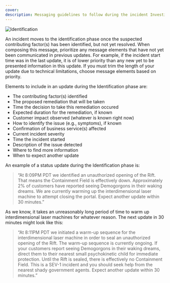 ```yaml
---
cover:
description: Messaging guidelines to follow during the incident Investigation phase
---
```

![Identification](/assets/images/headers/SHComms-Identification.png)

An incident moves to the identification phase once the suspected contributing factor(s) has been identified, but not yet resolved. When composing this message, prioritize any message elements that have not yet been communicated in previous updates. For example, if the incident start time was in the last update, it is of lower priority than any new yet to be presented information in this update. If you must trim the length of your update due to technical limitations, choose message elements based on priority.

Elements to include in an update during the Identification phase are:

- The contributing factor(s) identified
- The proposed remediation that will be taken
- Time the decision to take this remediation occured
- Expected duration for the remediation, if known
- Customer impact observed (whatever is known right now)
- How to identify the issue (e.g., symptoms), if known
- Confirmation of business service(s) affected
- Current incident severity
- Time the incident started
- Description of the issue detected
- Where to find more information
- When to expect another update

An example of a status update during the Identification phase is:

> “At 8:09PM PDT we identified an unauthorized opening of the Rift. That means the Containment Field is effectively down. Approximately 2% of customers have reported seeing Demogorgons in their waking dreams. We are currently warming up the interdimensional laser machine to attempt closing the portal. Expect another update within 30 minutes.”

As we know, it takes an unreasonably long period of time to warm up interdimensional laser machines for whatever reason. The next update in 30 minutes might look like this:

> “At 8:11PM PDT we initiated a warm-up sequence for the interdimensional laser machine in order to seal an unauthorized opening of the Rift. The warm-up sequence is currently ongoing. If your customers report seeing Demogorgons in their waking dreams, direct them to their nearest small psychokinetic child for immediate protection. Until the Rift is sealed, there is effectively no Containment Field. This is a SEV-1 incident and you should seek help from the nearest shady government agents. Expect another update within 30 minutes.”
